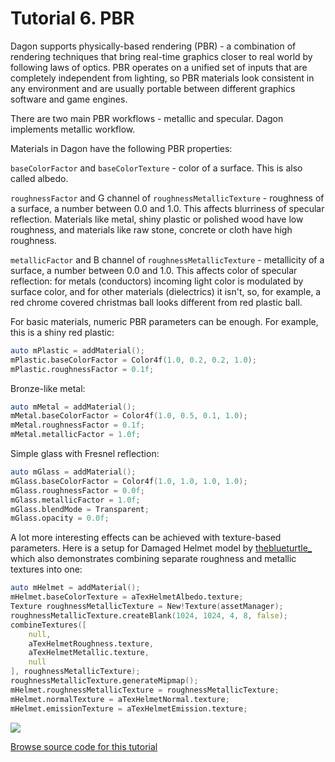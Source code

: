 # Tutorial 6. PBR

Dagon supports physically-based rendering (PBR) - a combination of rendering techniques that bring real-time graphics closer to real world by following laws of optics. PBR operates on a unified set of inputs that are completely independent from lighting, so PBR materials look consistent in any environment and are usually portable between different graphics software and game engines. 

There are two main PBR workflows - metallic and specular. Dagon implements metallic workflow.

Materials in Dagon have the following PBR properties:

`baseColorFactor` and `baseColorTexture` - color of a surface. This is also called albedo.

`roughnessFactor` and G channel of `roughnessMetallicTexture` - roughness of a surface, a number between 0.0 and 1.0. This affects blurriness of specular reflection. Materials like metal, shiny plastic or polished wood have low roughness, and materials like raw stone, concrete or cloth have high roughness.

`metallicFactor` and B channel of `roughnessMetallicTexture` - metallicity of a surface, a number between 0.0 and 1.0. This affects color of specular reflection: for metals (conductors) incoming light color is modulated by surface color, and for other materials (dielectrics) it isn't, so, for example, a red chrome covered christmas ball looks different from red plastic ball. 

For basic materials, numeric PBR parameters can be enough. For example, this is a shiny red plastic:
```d
auto mPlastic = addMaterial();
mPlastic.baseColorFactor = Color4f(1.0, 0.2, 0.2, 1.0);
mPlastic.roughnessFactor = 0.1f;
```
Bronze-like metal:
```d
auto mMetal = addMaterial();
mMetal.baseColorFactor = Color4f(1.0, 0.5, 0.1, 1.0);
mMetal.roughnessFactor = 0.1f;
mMetal.metallicFactor = 1.0f;
```

Simple glass with Fresnel reflection:
```d
auto mGlass = addMaterial();
mGlass.baseColorFactor = Color4f(1.0, 1.0, 1.0, 1.0);
mGlass.roughnessFactor = 0.0f;
mGlass.metallicFactor = 1.0f;
mGlass.blendMode = Transparent;
mGlass.opacity = 0.0f;
```

A lot more interesting effects can be achieved with texture-based parameters. Here is a setup for Damaged Helmet model by [theblueturtle_](https://sketchfab.com/theblueturtle_) which also demonstrates combining separate roughness and metallic textures into one:
```d
auto mHelmet = addMaterial();
mHelmet.baseColorTexture = aTexHelmetAlbedo.texture;
Texture roughnessMetallicTexture = New!Texture(assetManager);
roughnessMetallicTexture.createBlank(1024, 1024, 4, 8, false);
combineTextures([
    null, 
    aTexHelmetRoughness.texture, 
    aTexHelmetMetallic.texture, 
    null
], roughnessMetallicTexture);
roughnessMetallicTexture.generateMipmap();
mHelmet.roughnessMetallicTexture = roughnessMetallicTexture;
mHelmet.normalTexture = aTexHelmetNormal.texture;
mHelmet.emissionTexture = aTexHelmetEmission.texture;
```

![](https://gamedev.timurgafarov.ru/wp-content/uploads/2020/10/dagon-filmic.jpg?raw=1)

[Browse source code for this tutorial](https://github.com/gecko0307/dagon-tutorials/tree/master/tutorial6)
